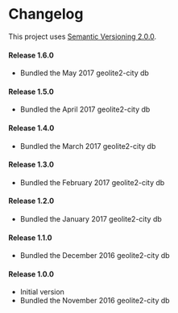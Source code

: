 # Changelog

This project uses [Semantic Versioning 2.0.0](http://semver.org/).

#### Release 1.6.0
- Bundled the May 2017 geolite2-city db

#### Release 1.5.0
- Bundled the April 2017 geolite2-city db

#### Release 1.4.0
- Bundled the March 2017 geolite2-city db

#### Release 1.3.0
- Bundled the February 2017 geolite2-city db

#### Release 1.2.0
- Bundled the January 2017 geolite2-city db

#### Release 1.1.0
- Bundled the December 2016 geolite2-city db

#### Release 1.0.0
- Initial version
- Bundled the November 2016 geolite2-city db
